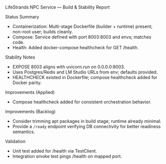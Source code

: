 LifeStrands NPC Service — Build & Stability Report

Status Summary
- Containerization: Multi-stage Dockerfile (builder + runtime) present; non-root user; builds cleanly.
- Compose: Service defined with port 8003:8003 and envs; matches code.
- Health: Added docker-compose healthcheck for GET /health.

Stability Notes
- EXPOSE 8003 aligns with uvicorn.run on 0.0.0.0:8003.
- Uses Postgres/Redis and LM Studio URLs from env; defaults provided.
- HEALTHCHECK existed in Dockerfile; compose healthcheck added for Docker parity.

Improvements (Applied)
- Compose healthcheck added for consistent orchestration behavior.

Improvements (Backlog)
- Consider trimming apt packages in build stage; runtime already minimal.
- Provide a `/ready` endpoint verifying DB connectivity for better readiness semantics.

Validation
- Unit test added for /health via TestClient.
- Integration smoke test pings /health on mapped port.


